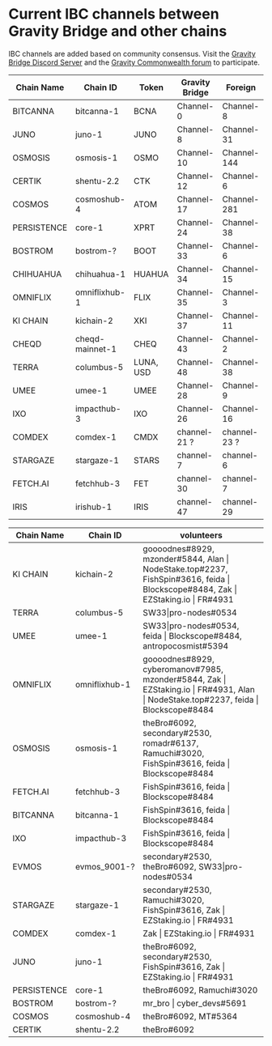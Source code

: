 # Current IBC channels between Gravity Bridge and other chains

IBC channels are added based on community consensus. Visit the [Gravity Bridge Discord Server](https://discord.gg/d3DshmHpXA) and the [Gravity Commonwealth forum](https://commonwealth.im/gravity-bridge) to participate.

| Chain Name | Chain ID | Token | Gravity Bridge  | Foreign |
| ---------- | -------- | ----- | --------------- | ------- |
| BITCANNA | bitcanna-1 | BCNA | Channel-0 | Channel-8 |
| JUNO | juno-1 | JUNO | Channel-8 | Channel-31 |
| OSMOSIS | osmosis-1 | OSMO | Channel-10  | Channel-144  |
| CERTIK | shentu-2.2 | CTK | Channel-12 | Channel-6 |
| COSMOS | cosmoshub-4 | ATOM | Channel-17 | Channel-281 |
| PERSISTENCE | core-1 | XPRT | Channel-24 | Channel-38 |
| BOSTROM | bostrom-? | BOOT | Channel-33 | Channel-6 |
| CHIHUAHUA | chihuahua-1 | HUAHUA | Channel-34 | Channel-15 |
| OMNIFLIX | omniflixhub-1 | FLIX | Channel-35 | Channel-3 |
| KI CHAIN | kichain-2 | XKI | Channel-37 | Channel-11 |
| CHEQD | cheqd-mainnet-1 | CHEQ | Channel-43 | Channel-2 |
| TERRA | columbus-5 | LUNA, USD | Channel-48 | Channel-38 |
| UMEE | umee-1 | UMEE | Channel-28 | Channel-9 |
| IXO | impacthub-3 | IXO | Channel-26 | Channel-16 |
| COMDEX | comdex-1 | CMDX | channel-21 ?| channel-23 ?|
| STARGAZE | stargaze-1 | STARS | channel-7 | channel-6 |
| FETCH.AI | fetchhub-3 | FET | channel-30 | channel-7 |
| IRIS | irishub-1 | IRIS | channel-47 | channel-29 |


| Chain Name | Chain ID | volunteers  |
| ---------- | -------- | ---------- |
| KI CHAIN | kichain-2 | goooodnes#8929, mzonder#5844, Alan \| NodeStake.top#2237, FishSpin#3616, feida \| Blockscope#8484, Zak \| EZStaking.io \| FR#4931 |
| TERRA | columbus-5 | SW33\|pro-nodes#0534 |
| UMEE | umee-1 | SW33\|pro-nodes#0534, feida \| Blockscope#8484, antropocosmist#5394 |
| OMNIFLIX | omniflixhub-1 | goooodnes#8929, cyberomanov#7985, mzonder#5844, Zak \| EZStaking.io \| FR#4931, Alan \| NodeStake.top#2237, feida \| Blockscope#8484 |
| OSMOSIS | osmosis-1 | theBro#6092, secondary#2530, romadr#6137, Ramuchi#3020, FishSpin#3616, feida \| Blockscope#8484  |
| FETCH.AI | fetchhub-3 | FishSpin#3616, feida \| Blockscope#8484 |
| BITCANNA | bitcanna-1 | FishSpin#3616, feida \| Blockscope#8484 |
| IXO | impacthub-3 | FishSpin#3616, feida \| Blockscope#8484 |
| EVMOS | evmos_9001-?| secondary#2530, theBro#6092, SW33\|pro-nodes#0534 |
| STARGAZE | stargaze-1 | secondary#2530, Ramuchi#3020, FishSpin#3616, Zak \| EZStaking.io \| FR#4931 |
| COMDEX | comdex-1 | Zak \| EZStaking.io \| FR#4931 |
| JUNO | juno-1 | theBro#6092, secondary#2530, FishSpin#3616, Zak \| EZStaking.io \| FR#4931 |
| PERSISTENCE | core-1 | theBro#6092, Ramuchi#3020 |
| BOSTROM | bostrom-? | mr_bro \| cyber_devs#5691 |
| COSMOS | cosmoshub-4 | theBro#6092, MT#5364 |
| CERTIK | shentu-2.2 | theBro#6092 |
